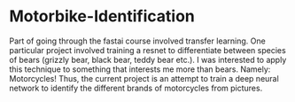 # Motorbike-Identification
Part of going through the fastai course involved transfer learning. One particular project involved training a resnet to differentiate between species of bears (grizzly bear, black bear, teddy bear etc.). I was interested to apply this technique to something that interests me more than bears. Namely: Motorcycles! Thus, the current project is an attempt to train a deep neural network to identify the different brands of motorcycles from pictures.
